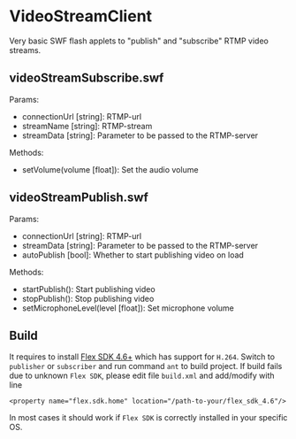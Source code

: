 VideoStreamClient
=================

Very basic SWF flash applets to "publish" and "subscribe" RTMP video streams.

videoStreamSubscribe.swf
------------------------
Params:
- connectionUrl [string]: RTMP-url
- streamName [string]: RTMP-stream
- streamData [string]: Parameter to be passed to the RTMP-server 

Methods:
- setVolume(volume [float]): Set the audio volume

videoStreamPublish.swf
----------------------
Params:
- connectionUrl [string]: RTMP-url
- streamData [string]: Parameter to be passed to the RTMP-server 
- autoPublish [bool]: Whether to start publishing video on load

Methods:
- startPublish(): Start publishing video
- stopPublish(): Stop publishing video
- setMicrophoneLevel(level [float]): Set microphone volume

Build
-----
It requires to install [Flex SDK 4.6+](http://www.adobe.com/devnet/flex/flex-sdk-download.html) which has support for `H.264`. 
Switch to `publisher` or `subscriber` and run command `ant` to build project. 
If build fails due to unknown `Flex SDK`, please edit file `build.xml` and add/modify with line
```
<property name="flex.sdk.home" location="/path-to-your/flex_sdk_4.6"/>
```
In most cases it should work if `Flex SDK` is correctly installed in your specific OS.
